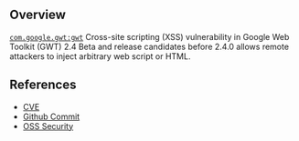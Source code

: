 ## Overview
[`com.google.gwt:gwt`](http://search.maven.org/#search%7Cga%7C1%7Ca%3A%22gwt%22)
Cross-site scripting (XSS) vulnerability in Google Web Toolkit (GWT) 2.4 Beta and release candidates before 2.4.0 allows remote attackers to inject arbitrary web script or HTML.

## References
- [CVE](https://web.nvd.nist.gov/view/vuln/detail?vulnId=CVE-2012-4563)
- [Github Commit](https://github.com/gwtproject/gwt/commit/495296822117df70a6dcc02236be3410f5e51e6d)
- [OSS Security](http://www.openwall.com/lists/oss-security/2012/10/31/1)

